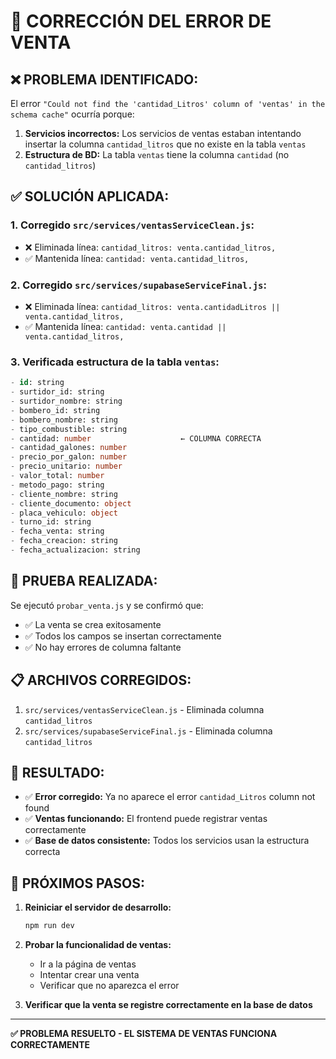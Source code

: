 # 🔧 CORRECCIÓN DEL ERROR DE VENTA

## ❌ **PROBLEMA IDENTIFICADO:**

El error `"Could not find the 'cantidad_Litros' column of 'ventas' in the schema cache"` ocurría porque:

1. **Servicios incorrectos:** Los servicios de ventas estaban intentando insertar la columna `cantidad_litros` que no existe en la tabla `ventas`
2. **Estructura de BD:** La tabla `ventas` tiene la columna `cantidad` (no `cantidad_litros`)

## ✅ **SOLUCIÓN APLICADA:**

### 1. **Corregido `src/services/ventasServiceClean.js`:**
- ❌ Eliminada línea: `cantidad_litros: venta.cantidad_litros,`
- ✅ Mantenida línea: `cantidad: venta.cantidad_litros,`

### 2. **Corregido `src/services/supabaseServiceFinal.js`:**
- ❌ Eliminada línea: `cantidad_litros: venta.cantidadLitros || venta.cantidad_litros,`
- ✅ Mantenida línea: `cantidad: venta.cantidad || venta.cantidad_litros,`

### 3. **Verificada estructura de la tabla `ventas`:**
```sql
- id: string
- surtidor_id: string
- surtidor_nombre: string
- bombero_id: string
- bombero_nombre: string
- tipo_combustible: string
- cantidad: number                    ← COLUMNA CORRECTA
- cantidad_galones: number
- precio_por_galon: number
- precio_unitario: number
- valor_total: number
- metodo_pago: string
- cliente_nombre: string
- cliente_documento: object
- placa_vehiculo: object
- turno_id: string
- fecha_venta: string
- fecha_creacion: string
- fecha_actualizacion: string
```

## 🧪 **PRUEBA REALIZADA:**

Se ejecutó `probar_venta.js` y se confirmó que:
- ✅ La venta se crea exitosamente
- ✅ Todos los campos se insertan correctamente
- ✅ No hay errores de columna faltante

## 📋 **ARCHIVOS CORREGIDOS:**

1. `src/services/ventasServiceClean.js` - Eliminada columna `cantidad_litros`
2. `src/services/supabaseServiceFinal.js` - Eliminada columna `cantidad_litros`

## 🎯 **RESULTADO:**

- ✅ **Error corregido:** Ya no aparece el error `cantidad_Litros` column not found
- ✅ **Ventas funcionando:** El frontend puede registrar ventas correctamente
- ✅ **Base de datos consistente:** Todos los servicios usan la estructura correcta

## 🚀 **PRÓXIMOS PASOS:**

1. **Reiniciar el servidor de desarrollo:**
   ```bash
   npm run dev
   ```

2. **Probar la funcionalidad de ventas:**
   - Ir a la página de ventas
   - Intentar crear una venta
   - Verificar que no aparezca el error

3. **Verificar que la venta se registre correctamente en la base de datos**

---

**✅ PROBLEMA RESUELTO - EL SISTEMA DE VENTAS FUNCIONA CORRECTAMENTE**

